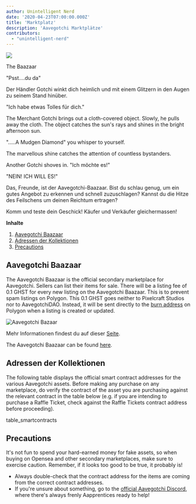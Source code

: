 ```yaml
---
author: Unintelligent Nerd
date: '2020-04-23T07:00:00.000Z'
title: 'Marktplatz'
description: 'Aavegotchi Marktplätze'
contributors:
  - "unintelligent-nerd"
---
```


<div class="headerImageContainer">
<img class="headerImage" src="/marketplace/baazaar.gif">
<p class="headerImageText">The Baazaar</p>
</div>

"Psst....du da"

Der Händler Gotchi winkt dich heimlich und mit einem Glitzern in den Augen zu seinem Stand hinüber.

"Ich habe etwas Tolles für dich."

The Merchant Gotchi brings out a cloth-covered object. Slowly, he pulls away the cloth. The object catches the sun's rays and shines in the bright afternoon sun.

".....A Mudgen Diamond" you whisper to yourself.

The marvellous shine catches the attention of countless bystanders.

Another Gotchi shoves in. "Ich möchte es!"

"NEIN! ICH WILL ES!"

Das, Freunde, ist der Aavegotchi-Baazaar. Bist du schlau genug, um ein gutes Angebot zu erkennen und schnell zuzuschlagen? Kannst du die Hitze des Feilschens um deinen Reichtum ertragen?

Komm und teste dein Geschick! Käufer und Verkäufer gleichermassen!

<div class="contentsBox">

**Inhalte**

<ol>
<li><a href=#aavegotchi-baazaar>Aavegotchi Baazaar</a></li>
<li><a href=#collection-addresses>Adressen der Kollektionen</a></li>
<li><a href=#precautions>Precautions</a></li>
</ol>

</div>

## Aavegotchi Baazaar

The Aavegotchi Baazaar is the official secondary marketplace for Aavegotchi. Sellers can list their items for sale. There will be a listing fee of 0.1 GHST for every new listing on the Aavegotchi Baazaar. This is to prevent spam listings on Polygon. This 0.1 GHST goes neither to Pixelcraft Studios nor to AavegotchiDAO. Instead, it will be sent directly to the [burn address](https://explorer-mainnet.maticvigil.com/address/0xFFfFfFffFFfffFFfFFfFFFFFffFFFffffFfFFFfF/tokens) on Polygon when a listing is created or updated.

<img class = "bodyImage" src = "/marketplace/aavegotchi-baazaar.png" alt = "Aavegotchi Bazaar" />

Mehr Informationen findest du auf dieser [Seite](https://aavegotchi.medium.com/surprise-were-launching-an-aavegotchi-nft-marketplace-f8a388e89d7f).

The Aavegotchi Baazaar can be found [here](https://aavegotchi.com/baazaar).

## Adressen der Kollektionen

The following table displays the official smart contract addresses for the various Aavegotchi assets. Before making any purchase on any marketplace, do verify the contract of the asset you are purchasing against the relevant contract in the table below (e.g. if you are intending to purchase a Raffle Ticket, check against the Raffle Tickets contract address before proceeding).

table_smartcontracts

## Precautions

It's not fun to spend your hard-earned money for fake assets, so when buying on Opensea and other secondary marketplaces, make sure to exercise caution. Remember, if it looks too good to be true, it probably is!

* Always double-check that the contract address for the items are coming from the correct contract addresses.
* If you're unsure about something, go to the [official Aavegotchi Discord](https://discord.com/invite/NPwnWB6), where there's always frenly Aapprentices ready to help!
